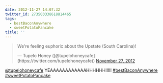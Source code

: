 ```yaml
---
date: 2012-11-27 14:07:32
twitter_id: 273503338618814465
tags:
  - bestBaconAnywhere
  - sweetPotatoPancake
title: ''
---
```


<blockquote class="twitter-tweet"><p lang="en" dir="ltr">We&#39;re feeling euphoric about the Upstate (South Carolina)!</p>&mdash; Tupelo Honey ([@tupelohoneycafe](https://twitter.com/tupelohoneycafe)) <a href="https://twitter.com/tupelohoneycafe/status/273500567903555586?ref_src=twsrc%5Etfw">November 27, 2012</a></blockquote>
<script async src="https://platform.twitter.com/widgets.js" charset="utf-8"></script>

[@tupelohoneycafe](https://twitter.com/tupelohoneycafe) YEAAAAAAAAAAAAHHHHHH!!!!! [#bestBaconAnywhere](https://twitter.com/hashtag/bestBaconAnywhere) [#sweetPotatoPancake](https://twitter.com/hashtag/sweetPotatoPancake)
